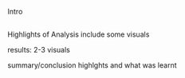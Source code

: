 Intro
##
Highlights of Analysis include some visuals


results: 2-3 visuals 

summary/conclusion highlghts and what was learnt